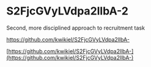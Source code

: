 # S2FjcGVyLVdpa2llbA-2
Second, more disciplined approach to recruitment task 

https://github.com/kwikiel/S2FjcGVyLVdpa2llbA-

[https://github.com/kwikiel/S2FjcGVyLVdpa2llbA-](https://github.com/kwikiel/S2FjcGVyLVdpa2llbA-)
